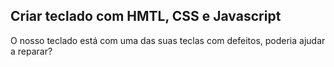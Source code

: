 ## Criar teclado com HMTL, CSS e Javascript

O nosso teclado está com uma das suas teclas com defeitos, poderia ajudar a reparar?
